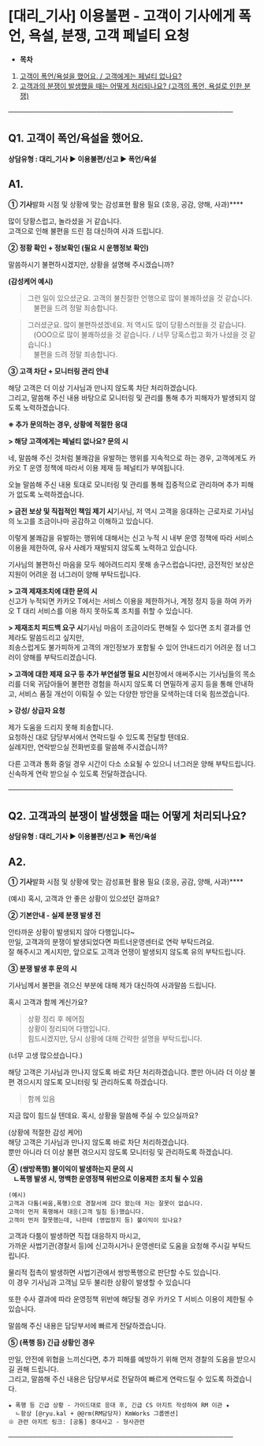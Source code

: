 # [대리_기사] 이용불편 - 고객이 기사에게 폭언, 욕설, 분쟁, 고객 페널티 요청

* **목차**

1. [고객이 폭언/욕설을 했어요. / 고객에게는 페널티 없나요?](#h_01HQQAGGK2N3YCFWBKTF8F551K)
2. [고객과의 분쟁이 발생했을 때는 어떻게 처리되나요? (고객의 폭언, 욕설로 인한 분쟁)](#01HQQDB826KTYW29DV3HH2AGQ9)

──────────────────────────────────────────────

**Q1. 고객이 폭언/욕설을 했어요.**
-----------------------

******상담유형 : 대리\_기사 ▶ 이용불편/신고 ▶ 폭언/욕설******

**A1.**
-------

**① 기사**발화 시점 및 상황에 맞는 감성표현 활용 필요 (호응, 공감, 양해, 사과)****

많이 당황스럽고, 놀라셨을 거 같습니다.  
고객으로 인해 불편을 드린 점 대신하여 사과 드립니다.

**② 정황 확인 + 정보확인 (필요 시 운행정보 확인)**

말씀하시기 불편하시겠지만, 상황을 설명해 주시겠습니까?

**(감성케어 예시)**

> 그런 일이 있으셨군요. 고객의 불친절한 언행으로 많이 불쾌하셨을 것 같습니다.  
   불편을 드려 정말 죄송합니다.

> 그러셨군요. 많이 불편하셨겠네요. 저 역시도 많이 당황스러웠을 것 같습니다.  
   (OOO으로 많이 불쾌하셨을 것 같습니다. / 너무 당혹스럽고 화가 나셨을 것 같습니다.)  
   불편을 드려 정말 죄송합니다.

**③ 고객 차단 + 모니터링 관리 안내**

해당 고객은 더 이상 기사님과 만나지 않도록 차단 처리하겠습니다.  
그리고, 말씀해 주신 내용 바탕으로 모니터링 및 관리를 통해 추가 피해자가 발생되지 않도록 노력하겠습니다.

**※ 추가 문의하는 경우, 상황에 적절한 응대**

**> 해당 고객에게는 페널티 없나요? 문의 시**

네, 말씀해 주신 것처럼 불쾌감을 유발하는 행위를 지속적으로 하는 경우, 고객에게도 카카오 T 운영 정책에 따라서 이용 제재 등 페널티가 부여됩니다.

오늘 말씀해 주신 내용 토대로 모니터링 및 관리를 통해 집중적으로 관리하며 추가 피해가 없도록 노력하겠습니다.

**> 금전 보상 및 직접적인 책임 제기 시**기사님, 저 역시 고객을 응대하는 근로자로 기사님의 노고를 조금이나마 공감하고 이해하고 있습니다.

이렇게 불쾌감을 유발하는 행위에 대해서는 신고 누적 시 내부 운영 정책에 따라 서비스 이용을 제한하여, 유사 사례가 재발되지 않도록 노력하고 있습니다.

기사님의 불편하신 마음을 모두 헤아려드리지 못해 송구스럽습니다만, 금전적인 보상은 지원이 어려운 점 너그러이 양해 부탁드립니다.

**> 고객 제재조치에 대한 문의 시**  
신고가 누적되면 카카오 T에서는 서비스 이용을 제한하거나, 계정 정지 등을 하여 카카오 T 대리 서비스를 이용 하지 못하도록 조치를 취할 수 있습니다.

**> 제재조치 피드백 요구 시**기사님 마음이 조금이라도 편해질 수 있다면 조치 결과를 언제라도 말씀드리고 싶지만,  
죄송스럽게도 불가피하게 고객의 개인정보가 포함될 수 있어 안내드리기 어려운 점 너그러이 양해를 부탁드리겠습니다.

**> 고객에 대한 제재 요구 등 추가 부연설명 필요 시**현장에서 애써주시는 기사님들의 목소리를 더욱 귀담아들어 불편한 경험을 하시지 않도록 더 면밀하게 공지 등을 통해 안내하고, 서비스 품질 개선이 이뤄질 수 있는 다양한 방안을 모색하는데 더욱 힘쓰겠습니다.

**> 강성/ 상급자 요청**

제가 도움을 드리지 못해 죄송합니다.  
요청하신 대로 담당부서에서 연락드릴 수 있도록 전달할 텐데요.  
실례지만, 연락받으실 전화번호를 말씀해 주시겠습니까?

다른 고객과 통화 중일 경우 시간이 다소 소요될 수 있으니 너그러운 양해 부탁드립니다.  
신속하게 연락 받으실 수 있도록 전달하겠습니다.

──────────────────────────────────────────────

**Q2. 고객과의 분쟁이 발생했을 때는 어떻게 처리되나요?**
-----------------------------------

******상담유형 : 대리\_기사 ▶ 이용불편/신고 ▶ 폭언/욕설******

**A2.**
-------

**① 기사**발화 시점 및 상황에 맞는 감성표현 활용 필요 (호응, 공감, 양해, 사과)****

(예시) 혹시, 고객과 안 좋은 상황이 있으셨던 걸까요?

**② 기본안내 - 실제 분쟁 발생 전**

안타까운 상황이 발생되지 않아 다행입니다~  
만일, 고객과의 분쟁이 발생되었다면 파트너운영센터로 연락 부탁드려요.  
잘 해주시고 계시지만, 앞으로도 고객과 언쟁이 발생되지 않도록 유의 부탁드립니다.

**③ 분쟁 발생 후 문의 시**

기사님께서 불편을 겪으신 부분에 대해 제가 대신하여 사과말씀 드립니다.

혹시 고객과 함께 계신가요?

> 상황 정리 후 헤어짐  
상황이 정리되어 다행입니다.   
힘드시겠지만, 당시 상황에 대해 간략한 설명을 부탁드립니다.

(너무 고생 많으셨습니다.)

해당 고객은 기사님과 만나지 않도록 바로 차단 처리하겠습니다. 뿐만 아니라 더 이상 불편 겪으시지 않도록 모니터링 및 관리하도록 하겠습니다.

> 함께 있음

지금 많이 힘드실 텐데요. 혹시, 상황을 말씀해 주실 수 있으실까요?

(상황에 적절한 감성 케어)  
해당 고객은 기사님과 만나지 않도록 바로 차단 처리하겠습니다.   
뿐만 아니라 더 이상 불편 겪으시지 않도록 모니터링 및 관리하도록 하겠습니다.

**④** **(쌍방폭행) 불이익이 발생하는지 문의 시  
   ㄴ폭행 발생 시, 명백한 운영정책 위반으로 이용제한 조치 될 수 있음**

```
(예시)  
고객과 다툼(싸움,폭행)으로 경찰서에 갔다 왔는데 저는 잘못이 없습니다.  
고객이 먼저 폭행해서 대응(고객 밀침 등)했습니다.  
고객이 먼저 잘못했는데, 나한테 (영업정지 등) 불이익이 있나요?
```

고객과 다툼이 발생하면 직접 대응하지 마시고,  
가까운 사법기관(경찰서 등)에 신고하시거나 운영센터로 도움을 요청해 주시길 부탁드립니다.

물리적 접촉이 발생하면 사법기관에서 쌍방폭행으로 판단할 수도 있습니다.  
이 경우 기사님과 고객님 모두 불리한 상황이 발생할 수 있습니다

또한 수사 결과에 따라 운영정책 위반에 해당될 경우 카카오 T 서비스 이용이 제한될 수 있습니다.

말씀해 주신 내용은 담당부서에 빠르게 전달하겠습니다.

**⑤ (폭행 등) 긴급 상황인 경우**

만일, 안전에 위협을 느끼신다면, 추가 피해를 예방하기 위해 먼저 경찰의 도움을 받으시길 권해 드립니다.  
그리고, 말씀해 주신 내용은 담당부서로 전달하여 빠르게 연락드릴 수 있도록 하겠습니다.

```
★ 폭행 등 긴급 상황 - 가이드대로 응대 후, 긴급 CS 아지트 작성하여 RM 이관 ★  
  ㄴ항상 [@ryu.kal + @@rm(RM담당자) KmWorks 그룹멘션]  
※ 관련 아지트 링크: [공통] 중대사고 - 형사관련
```

──────────────────────────────────────────────
